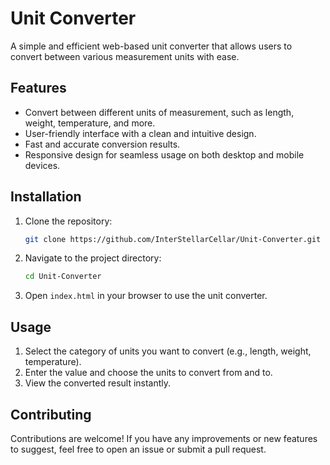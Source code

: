 # Unit Converter

A simple and efficient web-based unit converter that allows users to convert between various measurement units with ease.

## Features

- Convert between different units of measurement, such as length, weight, temperature, and more.
- User-friendly interface with a clean and intuitive design.
- Fast and accurate conversion results.
- Responsive design for seamless usage on both desktop and mobile devices.


## Installation

1. Clone the repository:
   ```sh
   git clone https://github.com/InterStellarCellar/Unit-Converter.git
   ```
2. Navigate to the project directory:
   ```sh
   cd Unit-Converter
   ```
3. Open `index.html` in your browser to use the unit converter.

## Usage

1. Select the category of units you want to convert (e.g., length, weight, temperature).
2. Enter the value and choose the units to convert from and to.
3. View the converted result instantly.

## Contributing

Contributions are welcome! If you have any improvements or new features to suggest, feel free to open an issue or submit a pull request.

